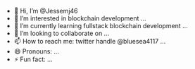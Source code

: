 - 👋 Hi, I’m @Jessemj46
- 👀 I’m interested in blockchain development ...
- 🌱 I’m currently learning fullstack blockchain development ...
- 💞️ I’m looking to collaborate on ...
- 📫 How to reach me: twitter handle @bluesea4117 ...
- 😄 Pronouns: ...
- ⚡ Fun fact: ...

<!---
Jessemj46/Jessemj46 is a ✨ special ✨ repository because its `README.md` (this file) appears on your GitHub profile.
You can click the Preview link to take a look at your changes.
--->
